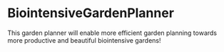 BiointensiveGardenPlanner
=========================
This garden planner will enable more efficient garden planning towards more productive and beautiful biointensive gardens!
